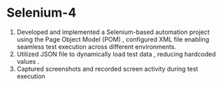 # Selenium-4
1. Developed and implemented a Selenium-based automation project using the Page Object Model (POM) , configured XML file enabling seamless test execution across different environments.
2. Utilized JSON file to dynamically load test data , reducing hardcoded values .
3. Captured screenshots and recorded screen activity during test execution
